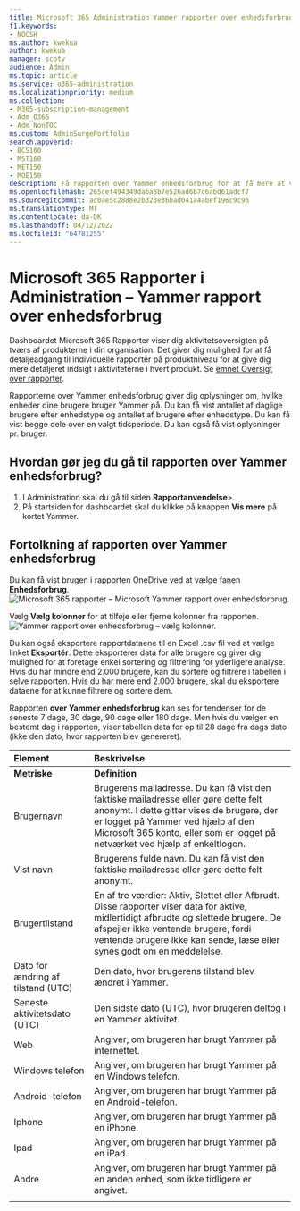 ```yaml
---
title: Microsoft 365 Administration Yammer rapporter over enhedsforbrug
f1.keywords:
- NOCSH
ms.author: kwekua
author: kwekua
manager: scotv
audience: Admin
ms.topic: article
ms.service: o365-administration
ms.localizationpriority: medium
ms.collection:
- M365-subscription-management
- Adm_O365
- Adm_NonTOC
ms.custom: AdminSurgePortfolio
search.appverid:
- BCS160
- MST160
- MET150
- MOE150
description: Få rapporten over Yammer enhedsforbrug for at få mere at vide om, hvilke enheder dine brugere bruger Yammer på.
ms.openlocfilehash: 265cef494349daba8b7e526ad6b7c6abd61adcf7
ms.sourcegitcommit: ac0ae5c2888e2b323e36bad041a4abef196c9c96
ms.translationtype: MT
ms.contentlocale: da-DK
ms.lasthandoff: 04/12/2022
ms.locfileid: "64781255"
---
```

# <a name="microsoft-365-reports-in-the-admin-center---yammer-device-usage-report"></a>Microsoft 365 Rapporter i Administration – Yammer rapport over enhedsforbrug

Dashboardet Microsoft 365 Rapporter viser dig aktivitetsoversigten på tværs af produkterne i din organisation. Det giver dig mulighed for at få detaljeadgang til individuelle rapporter på produktniveau for at give dig mere detaljeret indsigt i aktiviteterne i hvert produkt. Se [emnet Oversigt over rapporter](activity-reports.md).
  
Rapporterne over Yammer enhedsforbrug giver dig oplysninger om, hvilke enheder dine brugere bruger Yammer på. Du kan få vist antallet af daglige brugere efter enhedstype og antallet af brugere efter enhedstype. Du kan få vist begge dele over en valgt tidsperiode. Du kan også få vist oplysninger pr. bruger.
 
## <a name="how-do-i-get-to-the-yammer-device-usage-report"></a>Hvordan gør jeg du gå til rapporten over Yammer enhedsforbrug?

1. I Administration skal du gå til siden **Rapportanvendelse**\>.<a href="https://go.microsoft.com/fwlink/p/?linkid=2074756" target="_blank"></a> 
2. På startsiden for dashboardet skal du klikke på knappen **Vis mere** på kortet Yammer.
  
## <a name="interpret-the-yammer-device-usage-report"></a>Fortolkning af rapporten over Yammer enhedsforbrug

Du kan få vist brugen i rapporten OneDrive ved at vælge fanen **Enhedsforbrug**.<br/>![Microsoft 365 rapporter – Microsoft Yammer rapport over enhedsforbrug.](../../media/e21af4c0-0ad2-4485-8ab1-2f82d7dfa90e.png)

Vælg **Vælg kolonner** for at tilføje eller fjerne kolonner fra rapporten.  <br/> ![Yammer rapport over enhedsforbrug – vælg kolonner.](../../media/fc1fc8db-e197-4878-85c7-7ba0d67b9379.png)

Du kan også eksportere rapportdataene til en Excel .csv fil ved at vælge linket **Eksportér**. Dette eksporterer data for alle brugere og giver dig mulighed for at foretage enkel sortering og filtrering for yderligere analyse. Hvis du har mindre end 2.000 brugere, kan du sortere og filtrere i tabellen i selve rapporten. Hvis du har mere end 2.000 brugere, skal du eksportere dataene for at kunne filtrere og sortere dem. 

Rapporten **over Yammer enhedsforbrug** kan ses for tendenser for de seneste 7 dage, 30 dage, 90 dage eller 180 dage. Men hvis du vælger en bestemt dag i rapporten, viser tabellen data for op til 28 dage fra dags dato (ikke den dato, hvor rapporten blev genereret).
  
|Element|Beskrivelse|
|:-----|:-----|
|**Metriske**|**Definition**|
|Brugernavn  <br/> |Brugerens mailadresse. Du kan få vist den faktiske mailadresse eller gøre dette felt anonymt. I dette gitter vises de brugere, der er logget på Yammer ved hjælp af den Microsoft 365 konto, eller som er logget på netværket ved hjælp af enkeltlogon. <br/> |
|Vist navn  <br/> |Brugerens fulde navn. Du kan få vist den faktiske mailadresse eller gøre dette felt anonymt.  <br/> |
|Brugertilstand  <br/> |En af tre værdier: Aktiv, Slettet eller Afbrudt. Disse rapporter viser data for aktive, midlertidigt afbrudte og slettede brugere. De afspejler ikke ventende brugere, fordi ventende brugere ikke kan sende, læse eller synes godt om en meddelelse.   <br/> |
|Dato for ændring af tilstand (UTC)  <br/> |Den dato, hvor brugerens tilstand blev ændret i Yammer.  <br/> |
|Seneste aktivitetsdato (UTC)  <br/> |Den sidste dato (UTC), hvor brugeren deltog i en Yammer aktivitet.  <br/> |
|Web  <br/> |Angiver, om brugeren har brugt Yammer på internettet.  <br/> |
|Windows telefon  <br/> | Angiver, om brugeren har brugt Yammer på en Windows telefon.  <br/> |
|Android-telefon  <br/> |Angiver, om brugeren har brugt Yammer på en Android-telefon. <br/>|
|Iphone <br/> | Angiver, om brugeren har brugt Yammer på en iPhone.  <br/> |
|Ipad  <br/> |Angiver, om brugeren har brugt Yammer på en iPad. <br/>|
|Andre  <br/> |Angiver, om brugeren har brugt Yammer på en anden enhed, som ikke tidligere er angivet. <br/>|
|||